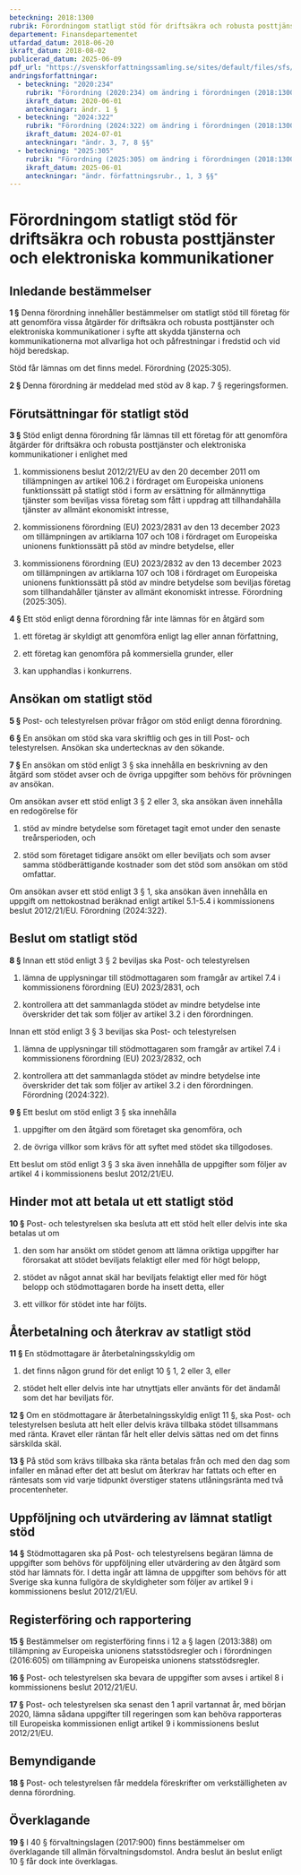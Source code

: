 ```yaml
---
beteckning: 2018:1300
rubrik: Förordningom statligt stöd för driftsäkra och robusta posttjänster och elektroniska kommunikationer
departement: Finansdepartementet
utfardad_datum: 2018-06-20
ikraft_datum: 2018-08-02
publicerad_datum: 2025-06-09
pdf_url: "https://svenskforfattningssamling.se/sites/default/files/sfs/2018-06/SFS2018-1300.pdf"
andringsforfattningar:
  - beteckning: "2020:234"
    rubrik: "Förordning (2020:234) om ändring i förordningen (2018:1300) om statligt stöd för driftsäkra och robusta elektroniska kommunikationer"
    ikraft_datum: 2020-06-01
    anteckningar: ändr. 1 §
  - beteckning: "2024:322"
    rubrik: "Förordning (2024:322) om ändring i förordningen (2018:1300) om statligt stöd för driftsäkra och robusta elektroniska kommunikationer"
    ikraft_datum: 2024-07-01
    anteckningar: "ändr. 3, 7, 8 §§"
  - beteckning: "2025:305"
    rubrik: "Förordning (2025:305) om ändring i förordningen (2018:1300) om statligt stöd för driftsäkra och robusta elektroniska kommunikationer"
    ikraft_datum: 2025-06-01
    anteckningar: "ändr. författningsrubr., 1, 3 §§"
---
```


# Förordningom statligt stöd för driftsäkra och robusta posttjänster och elektroniska kommunikationer

## Inledande bestämmelser

**1 §** Denna förordning innehåller bestämmelser om statligt stöd till företag för att genomföra vissa åtgärder för driftsäkra och robusta posttjänster och elektroniska kommunikationer i syfte att skydda tjänsterna och kommunikationerna mot allvarliga hot och påfrestningar i fredstid och vid höjd beredskap.

Stöd får lämnas om det finns medel. Förordning (2025:305).

**2 §** Denna förordning är meddelad med stöd av 8 kap. 7 § regeringsformen.

## Förutsättningar för statligt stöd

**3 §** Stöd enligt denna förordning får lämnas till ett företag för att genomföra åtgärder för driftsäkra och robusta posttjänster och elektroniska kommunikationer i enlighet med

1. kommissionens beslut 2012/21/EU av den 20 december 2011 om tillämpningen av artikel 106.2 i fördraget om Europeiska unionens funktionssätt på statligt stöd i form av ersättning för allmännyttiga tjänster som beviljas vissa företag som fått i uppdrag att tillhandahålla tjänster av allmänt ekonomiskt intresse,

2. kommissionens förordning (EU) 2023/2831 av den 13 december 2023 om tillämpningen av artiklarna 107 och 108 i fördraget om Europeiska unionens funktionssätt på stöd av mindre betydelse, eller

3. kommissionens förordning (EU) 2023/2832 av den 13 december 2023 om tillämpningen av artiklarna 107 och 108 i fördraget om Europeiska unionens funktionssätt på stöd av mindre betydelse som beviljas företag som tillhandahåller tjänster av allmänt ekonomiskt intresse. Förordning (2025:305).

**4 §** Ett stöd enligt denna förordning får inte lämnas för en åtgärd som

1. ett företag är skyldigt att genomföra enligt lag eller annan författning,

2. ett företag kan genomföra på kommersiella grunder, eller

3. kan upphandlas i konkurrens.

## Ansökan om statligt stöd

**5 §** Post- och telestyrelsen prövar frågor om stöd enligt denna förordning.

**6 §** En ansökan om stöd ska vara skriftlig och ges in till Post- och telestyrelsen. Ansökan ska undertecknas av den sökande.

**7 §** En ansökan om stöd enligt 3 § ska innehålla en beskrivning av den åtgärd som stödet avser och de övriga uppgifter som behövs för prövningen av ansökan.

Om ansökan avser ett stöd enligt 3 § 2 eller 3, ska ansökan även innehålla en redogörelse för

1. stöd av mindre betydelse som företaget tagit emot under den senaste treårsperioden, och

2. stöd som företaget tidigare ansökt om eller beviljats och som avser samma stödberättigande kostnader som det stöd som ansökan om stöd omfattar.

Om ansökan avser ett stöd enligt 3 § 1, ska ansökan även innehålla en uppgift om nettokostnad beräknad enligt artikel 5.1-5.4 i kommissionens beslut 2012/21/EU. Förordning (2024:322).

## Beslut om statligt stöd

**8 §** Innan ett stöd enligt 3 § 2 beviljas ska Post- och telestyrelsen

1. lämna de upplysningar till stödmottagaren som framgår av artikel 7.4 i kommissionens förordning (EU) 2023/2831, och

2. kontrollera att det sammanlagda stödet av mindre betydelse inte överskrider det tak som följer av artikel 3.2 i den förordningen.

Innan ett stöd enligt 3 § 3 beviljas ska Post- och telestyrelsen

1. lämna de upplysningar till stödmottagaren som framgår av artikel 7.4 i kommissionens förordning (EU) 2023/2832, och

2. kontrollera att det sammanlagda stödet av mindre betydelse inte överskrider det tak som följer av artikel 3.2 i den förordningen. Förordning (2024:322).

**9 §** Ett beslut om stöd enligt 3 § ska innehålla

1. uppgifter om den åtgärd som företaget ska genomföra, och

2. de övriga villkor som krävs för att syftet med stödet ska tillgodoses.

Ett beslut om stöd enligt 3 § 3 ska även innehålla de uppgifter som följer av artikel 4 i kommissionens beslut 2012/21/EU.

## Hinder mot att betala ut ett statligt stöd

**10 §** Post- och telestyrelsen ska besluta att ett stöd helt eller delvis inte ska betalas ut om

1. den som har ansökt om stödet genom att lämna oriktiga uppgifter har förorsakat att stödet beviljats felaktigt eller med för högt belopp,

2. stödet av något annat skäl har beviljats felaktigt eller med för högt belopp och stödmottagaren borde ha insett detta, eller

3. ett villkor för stödet inte har följts.

## Återbetalning och återkrav av statligt stöd

**11 §** En stödmottagare är återbetalningsskyldig om

1. det finns någon grund för det enligt 10 § 1, 2 eller 3, eller

2. stödet helt eller delvis inte har utnyttjats eller använts för det ändamål som det har beviljats för.

**12 §** Om en stödmottagare är återbetalningsskyldig enligt 11 §, ska Post- och telestyrelsen besluta att helt eller delvis kräva tillbaka stödet tillsammans med ränta. Kravet eller räntan får helt eller delvis sättas ned om det finns särskilda skäl.

**13 §** På stöd som krävs tillbaka ska ränta betalas från och med den dag som infaller en månad efter det att beslut om återkrav har fattats och efter en räntesats som vid varje tidpunkt överstiger statens utlåningsränta med två procentenheter.

## Uppföljning och utvärdering av lämnat statligt stöd

**14 §** Stödmottagaren ska på Post- och telestyrelsens begäran lämna de uppgifter som behövs för uppföljning eller utvärdering av den åtgärd som stöd har lämnats för. I detta ingår att lämna de uppgifter som behövs för att Sverige ska kunna fullgöra de skyldigheter som följer av artikel 9 i kommissionens beslut 2012/21/EU.

## Registerföring och rapportering

**15 §** Bestämmelser om registerföring finns i 12 a § lagen (2013:388) om tillämpning av Europeiska unionens statsstödsregler och i förordningen (2016:605) om tillämpning av Europeiska unionens statsstödsregler.

**16 §** Post- och telestyrelsen ska bevara de uppgifter som avses i artikel 8 i kommissionens beslut 2012/21/EU.

**17 §** Post- och telestyrelsen ska senast den 1 april vartannat år, med början 2020, lämna sådana uppgifter till regeringen som kan behöva rapporteras till Europeiska kommissionen enligt artikel 9 i kommissionens beslut 2012/21/EU.

## Bemyndigande

**18 §** Post- och telestyrelsen får meddela föreskrifter om verkställigheten av denna förordning.

## Överklagande

**19 §** I 40 § förvaltningslagen (2017:900) finns bestämmelser om överklagande till allmän förvaltningsdomstol. Andra beslut än beslut enligt 10 § får dock inte överklagas.
